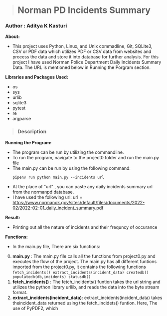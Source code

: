 > # Norman PD Incidents Summary
### Author : Aditya K Kasturi 

__About:__
- This project uses Python, Linux, and Unix commadline, Git, SQLite3, CSV or PDF data which utilizes PDF or CSV data from websites and process the data and store it into database for further analysis. For this project I have used Norman Police Department Daily Incidents Summary Data. The URL is mentioned below in Running the Porgram section. 

__Libraries and Packages Used:__
- os
- sys
- urlib
- sqlite3
- pytest
- re
- argparse

> ### Description

__Running the Program:__
- The program can be run by utilizing the commandline.
- To run the program, navigate to the project0 folder and run the main.py file 
- The main.py can be run by using the following command: 
  ```
  pipenv run python main.py --incidents url 
  ``` 
- At the place of "url" , you can paste any daily incidents summary url from the normanpd database. 
- I have used the following url: 
  url = https://www.normanok.gov/sites/default/files/documents/2022-02/2022-02-01_daily_incident_summary.pdf
  
__Result:__
- Printing out all the nature of incidents and their frequncy of occurance
  
__Functions:__

- In the main.py file, There are six functions:

0. __main.py__ :  The main.py file calls all the functions from project0.py and executes the flow of the project.
                  The main.py has all different funtions imported from the project0.py, it contains the following functions
                  ```
                  fetch_incidents()
                  extract_incidents(incident_data)
                  createdb()
                  populatedb(db,incidents)
                  statusdb()
                  ```
1. __fetch_incidents()__ : The fetch_incidents() funtion takes the url string and utilizes the python library urllib, and reads the data into the byte stream format.
2. __extract_incidents(incident_data)__: extract_incidents(incident_data) takes theincident_data returned using the fetch_incidets() funtion. Here, The use of PyPDF2, which 
  
